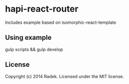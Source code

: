# hapi-react-router 

Includes example based on isomorphic-react-template

## Using example

gulp scripts && gulp develop

## License

Copyright (c) 2014 Radek. Licensed under the MIT license.


